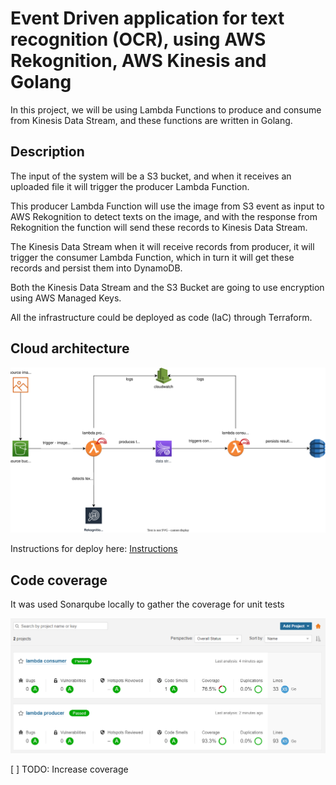 # Event Driven application for text recognition (OCR), using AWS Rekognition, AWS Kinesis and Golang

In this project, we will be using Lambda Functions to produce and consume from Kinesis Data Stream, and these functions are written in Golang.

## Description

The input of the system will be a S3 bucket, and when it receives an uploaded file it will trigger the producer Lambda Function.

This producer Lambda Function will use the image from S3 event as input to AWS Rekognition to detect texts on the image, and with the response from Rekognition the function will send these records to Kinesis Data Stream.

The Kinesis Data Stream when it will receive records from producer, it will trigger the consumer Lambda Function, which in turn it will get these records and persist them into DynamoDB.

Both the Kinesis Data Stream and the S3 Bucket are going to use encryption using AWS Managed Keys.

All the infrastructure could be deployed as code (IaC) through Terraform.

## Cloud architecture
![Architecture](./architecture/kinesis-lambda.drawio.svg)

Instructions for deploy here: [Instructions](./infrastructure/README.md)

## Code coverage

It was used Sonarqube locally to gather the coverage for unit tests

![Quality Gate](./quality-gate/sonarqube.png)

[ ] TODO: Increase coverage
